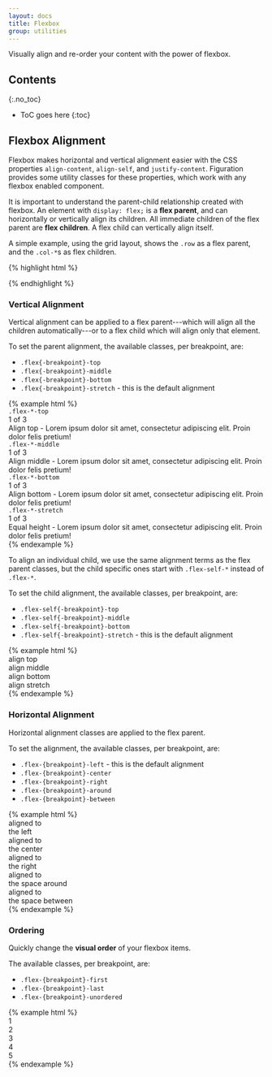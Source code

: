 ```yaml
---
layout: docs
title: Flexbox
group: utilities
---
```


Visually align and re-order your content with the power of flexbox.

## Contents
{:.no_toc}

* ToC goes here
{:toc}

## Flexbox Alignment

Flexbox makes horizontal and vertical alignment easier with the CSS properties `align-content`, `align-self`, and `justify-content`.  Figuration provides some utility classes for these properties, which work with any flexbox enabled component.

It is important to understand the parent-child relationship created with flexbox. An element with `display: flex;` is a **flex parent**, and can horizontally or vertically align its children. All immediate children of the flex parent are **flex children**. A flex child can vertically align itself.

A simple example, using the grid layout, shows the `.row` as a flex parent, and the `.col-*`s as flex children.

{% highlight html %}
<div class="row row-flex">
    <div class="col-xs-4"></div>
    <div class="col-xs-4"></div>
    <div class="col-xs-4"></div>
</div>
{% endhighlight %}

### Vertical Alignment

Vertical alignment can be applied to a flex parent---which will align all the children automatically---or to a flex child which will align only that element.

To set the parent alignment, the available classes, per breakpoint, are:

- `.flex{-breakpoint}-top`
- `.flex{-breakpoint}-middle`
- `.flex{-breakpoint}-bottom`
- `.flex{-breakpoint}-stretch` - this is the default alignment

<div class="cf-example-row cf-example-row-flex">
{% example html %}
<div class="row row-flex flex-top">
    <div class="col-xs">
        <code>.flex-*-top</code>
    </div>
    <div class="col-xs">
        1 of 3
    </div>
    <div class="col-xs">
        Align top - Lorem ipsum dolor sit amet, consectetur adipiscing elit. Proin dolor felis pretium!
    </div>
</div>

<div class="row row-flex flex-middle">
    <div class="col-xs">
        <code>.flex-*-middle</code>
    </div>
    <div class="col-xs">
        1 of 3
    </div>
    <div class="col-xs">
        Align middle - Lorem ipsum dolor sit amet, consectetur adipiscing elit. Proin dolor felis pretium!
    </div>
</div>

<div class="row row-flex flex-bottom">
    <div class="col-xs">
        <code>.flex-*-bottom</code>
    </div>
    <div class="col-xs">
        1 of 3
    </div>
    <div class="col-xs">
        Align bottom - Lorem ipsum dolor sit amet, consectetur adipiscing elit. Proin dolor felis pretium!
    </div>
</div>

<div class="row row-flex flex-stretch">
    <div class="col-xs">
        <code>.flex-*-stretch</code>
    </div>
    <div class="col-xs">
        1 of 3
    </div>
    <div class="col-xs">
        Equal height - Lorem ipsum dolor sit amet, consectetur adipiscing elit. Proin dolor felis pretium!
    </div>
</div>
{% endexample %}
</div>

To align an individual child, we use the same alignment terms as the flex parent classes, but the child specific ones start with `.flex-self-*` instead of `.flex-*`.

To set the child alignment, the available classes, per breakpoint, are:

- `.flex-self{-breakpoint}-top`
- `.flex-self{-breakpoint}-middle`
- `.flex-self{-breakpoint}-bottom`
- `.flex-self{-breakpoint}-stretch` - this is the default alignment

<div class="cf-example-row cf-example-row-flex-v">
{% example html %}
<div class="row row-flex">
    <div class="col-xs flex-self-top">
        align top
    </div>
    <div class="col-xs flex-self-middle">
        align middle
    </div>
    <div class="col-xs flex-self-bottom">
        align bottom
    </div>
    <div class="col-xs flex-self-stretch">
        align stretch
    </div>
</div>
{% endexample %}
</div>

### Horizontal Alignment

Horizontal alignment classes are applied to the flex parent.

To set the alignment, the available classes, per breakpoint, are:

- `.flex-{breakpoint}-left`  - this is the default alignment
- `.flex-{breakpoint}-center`
- `.flex-{breakpoint}-right`
- `.flex-{breakpoint}-around`
- `.flex-{breakpoint}-between`

<div class="cf-example-row cf-example-row-flex">
{% example html %}
<div class="row row-flex flex-left">
    <div class="col-xs-4">
        aligned to
    </div>
    <div class="col-xs-4">
        the left
    </div>
</div>

<div class="row row-flex flex-center">
    <div class="col-xs-4">
        aligned to
    </div>
    <div class="col-xs-4">
        the center
    </div>
</div>

<div class="row row-flex flex-right">
    <div class="col-xs-4">
        aligned to
    </div>
    <div class="col-xs-4">
        the right
    </div>
</div>

<div class="row row-flex flex-around">
    <div class="col-xs-4">
        aligned to
    </div>
    <div class="col-xs-4">
        the space around
    </div>
</div>

<div class="row row-flex flex-between">
    <div class="col-xs-4">
        aligned to
    </div>
    <div class="col-xs-4">
        the space between
    </div>
</div>
{% endexample %}
</div>


### Ordering

Quickly change the **visual order** of your flexbox items.

The available classes, per breakpoint, are:

- `.flex-{breakpoint}-first`
- `.flex-{breakpoint}-last`
- `.flex-{breakpoint}-unordered`

<div class="cf-example-row">
{% example html %}
<div class="row row-flex">
    <div class="col-xs-1 flex-last">
        1
    </div>
    <div class="col-xs-1 flex-unordered">
        2
    </div>
    <div class="col-xs-1 flex-last">
        3
    </div>
    <div class="col-xs-1 flex-first">
        4
    </div>
    <div class="col-xs-1 flex-first">
        5
    </div>
</div>
{% endexample %}
</div>
